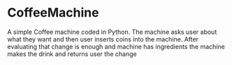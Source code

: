 # CoffeeMachine
A simple Coffee machine coded in Python.
The machine asks user about what they want and then user inserts coins into the machine. 
After evaluating that change is enough and machine has ingredients the machine makes the drink and returns user the change

